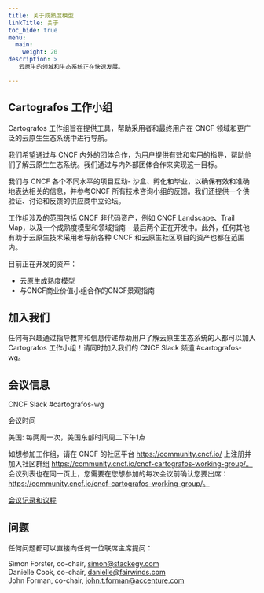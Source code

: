 ```yaml
---
title: 关于成熟度模型
linkTitle: 关于
toc_hide: true
menu:
  main:
    weight: 20
description: >
   云原生的领域和生态系统正在快速发展。

---
```


## Cartografos 工作小组

Cartografos 工作组旨在提供工具，帮助采用者和最终用户在 CNCF 领域和更广泛的云原生生态系统中进行导航。

我们希望通过与 CNCF 内外的团体合作，为用户提供有效和实用的指导，帮助他们了解云原生生态系统。我们通过与内外部团体合作来实现这一目标。

我们与 CNCF 各个不同水平的项目互动- 沙盒、孵化和毕业，以确保有效和准确地表达相关的信息，并参考CNCF 所有技术咨询小组的反馈。我们还提供一个供验证、讨论和反馈的供应商中立论坛。

工作组涉及的范围包括 CNCF 非代码资产，例如 CNCF Landscape、Trail Map，以及一个成熟度模型和领域指南 - 最后两个正在开发中。此外，任何其他有助于云原生技术采用者导航各种 CNCF 和云原生社区项目的资产也都在范围内。

目前正在开发的资产：

* 云原生成熟度模型
* 与CNCF商业价值小组合作的CNCF景观指南

## 加入我们

任何有兴趣通过指导教育和信息传递帮助用户了解云原生生态系统的人都可以加入 Cartografos 工作小组！请同时加入我们的 CNCF Slack 频道 #cartografos-wg。

## 会议信息

CNCF Slack #cartografos-wg

会议时间

美国: 每两周一次，美国东部时间周二下午1点

如想参加工作组，请在 CNCF 的社区平台 https://community.cncf.io/ 上注册并加入社区群组 https://community.cncf.io/cncf-cartografos-working-group/。    
会议列表也在同一页上，您需要在您想参加的每次会议前确认您要出席：https://community.cncf.io/cncf-cartografos-working-group/。

[会议记录和议程](https://docs.google.com/document/d/15aRVtbMT9F472wOv8bBU7Wg893ugXUf-WtP3g9Ob_KY/edit#heading=h.itd3wrdelhab)

## 问题

任何问题都可以直接向任何一位联席主席提问：

Simon Forster, co-chair, simon@stackegy.com  
Danielle Cook, co-chair, danielle@fairwinds.com  
John Forman, co-chair, john.t.forman@accenture.com
